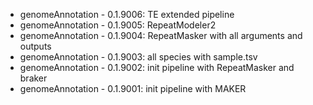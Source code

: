 * genomeAnnotation - 0.1.9006: TE extended pipeline
* genomeAnnotation - 0.1.9005: RepeatModeler2
* genomeAnnotation - 0.1.9004: RepeatMasker with all arguments and outputs
* genomeAnnotation - 0.1.9003: all species with sample.tsv
* genomeAnnotation - 0.1.9002: init pipeline with RepeatMasker and braker
* genomeAnnotation - 0.1.9001: init pipeline with MAKER
